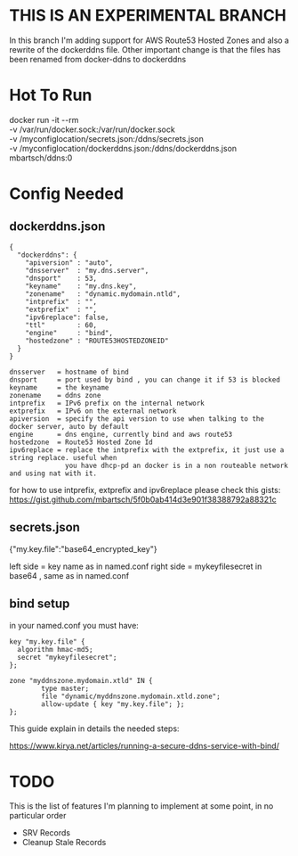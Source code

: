 # THIS IS AN EXPERIMENTAL BRANCH
In this branch I'm adding support for AWS Route53 Hosted Zones and also
a rewrite of the dockerddns file. 
Other important change is that the files has been renamed from 
docker-ddns to dockerddns

# Hot To Run
docker run -it --rm \
	-v /var/run/docker.sock:/var/run/docker.sock \
	-v /myconfiglocation/secrets.json:/ddns/secrets.json \
	-v /myconfiglocation/dockerddns.json:/ddns/dockerddns.json \
	 mbartsch/ddns:0

# Config Needed

## dockerddns.json
```
{
  "dockerddns": {
    "apiversion" : "auto",
    "dnsserver"  : "my.dns.server",
    "dnsport"    : 53,
    "keyname"    : "my.dns.key",
    "zonename"   : "dynamic.mydomain.ntld",
    "intprefix"  : "",
    "extprefix"  : "",
    "ipv6replace": false,
    "ttl"        : 60,
    "engine"     : "bind",
    "hostedzone" : "ROUTE53HOSTEDZONEID"
  }
}

dnsserver   = hostname of bind
dnsport     = port used by bind , you can change it if 53 is blocked
keyname     = the keyname
zonename    = ddns zone
intprefix   = IPv6 prefix on the internal network
extprefix   = IPv6 on the external network
apiversion  = specify the api version to use when talking to the docker server, auto by default
engine      = dns engine, currently bind and aws route53
hostedzone  = Route53 Hosted Zone Id
ipv6replace = replace the intprefix with the extprefix, it just use a string replace. useful when
              you have dhcp-pd an docker is in a non routeable network and using nat with it.
```
for how to use intprefix, extprefix and ipv6replace please check this gists:
https://gist.github.com/mbartsch/5f0b0ab414d3e901f38388792a88321c


## secrets.json


{"my.key.file":"base64_encrypted_key"}

left side  = key name as in named.conf
right side = mykeyfilesecret in base64 , same as in named.conf

## bind setup
in your named.conf you must have:

```
key "my.key.file" {
  algorithm hmac-md5;
  secret "mykeyfilesecret";
};

zone "myddnszone.mydomain.xtld" IN {
        type master;
        file "dynamic/myddnszone.mydomain.xtld.zone";
        allow-update { key "my.key.file"; };
};
```


This guide explain in details the needed steps:

https://www.kirya.net/articles/running-a-secure-ddns-service-with-bind/

# TODO
This is the list of features I'm planning to implement at some point, in no particular order
   * SRV Records
   * Cleanup Stale Records
